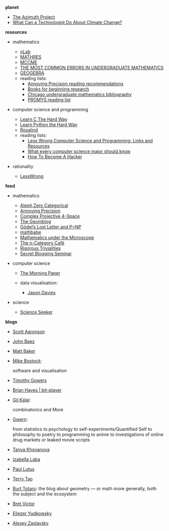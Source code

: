 **planet**

- [The Azimuth Project](http://www.azimuthproject.org/azimuth/show/HomePage)
- [What Can a Technologist Do About Climate Change?](http://worrydream.com/ClimateChange/)

**resources**

- mathematics

    + [nLab](https://ncatlab.org/nlab/show/HomePage)
    + [MATHRES](https://github.com/sdll/MATHRES/tree/master/READING%20LIST)
    + [MCCME](http://www.mccme.ru/)
    + [THE MOST COMMON ERRORS IN UNDERGRADUATE MATHEMATICS](http://www.math.vanderbilt.edu/~schectex/commerrs/)
    + [GEOGEBRA](https://www.geogebra.org/apps)
    + reading lists:
        * [Annoying Precision reading recommendations](https://qchu.wordpress.com/reading-recommendations/)    
        * [Books for beginning research](https://burttotaro.wordpress.com/2010/10/19/books-for-beginning-research/)
        * [Chicago undergraduate mathematics bibliography](https://www.ocf.berkeley.edu/~abhishek/chicmath.htm)
        * [PROMYS reading list](http://www.promys.org/resources/reading-list)

- computer science and programming
    + [Learn C The Hard Way](http://c.learncodethehardway.org/book/)
    + [Learn Python the Hard Way](http://learnpythonthehardway.org/book/index.html)
    + [Rosalind](http://rosalind.info/problems/locations/)
    + reading lists:
        * [Less Wrong Computer Science and Programming: Links and Resources](http://lesswrong.com/lw/cpz/computer_science_and_programming_links_and/)
        * [What every computer science major should know](http://matt.might.net/articles/what-cs-majors-should-know/)
        * [How To Become A Hacker](http://www.catb.org/esr/faqs/hacker-howto.html)

- rationality
    + [LessWrong](http://lesswrong.com/)

**feed**

- mathematics

    + [Aleph Zero Categorical](http://blog.jpolak.org/)
    + [Annoying Precision](https://qchu.wordpress.com/)
    + [Complex Projective 4-Space](https://cp4space.wordpress.com/)
    + [The Geomblog](http://blog.geomblog.org/)
    + [Gödel’s Lost Letter and P=NP](https://rjlipton.wordpress.com/)
    + [mathbabe](http://mathbabe.org)
    + [Mathematics under the Microscope](https://micromath.wordpress.com/)
    + [The n-Category Café](https://golem.ph.utexas.edu/category/)
    + [Rigorous Trivialities](https://rigtriv.wordpress.com/)
    + [Secret Blogging Seminar](https://sbseminar.wordpress.com/) 

- computer science

    + [The Morning Paper](http://blog.acolyer.org/)
    + data visualisation:

        * [Jason Davies](https://www.jasondavies.com/)

- science
    + [Science Seeker](http://www.scienceseeker.org/)

**blogs**

- [Scott Aaronson](http://www.scottaaronson.com/blog/)
- [John Baez](http://math.ucr.edu/home/baez/)
- [Matt Baker](https://mattbakerblog.wordpress.com/)
- [Mike Bostock](https://bost.ocks.org/mike/):

    software and visualisation

- [Timothy Gowers](https://gowers.wordpress.com/)
- [Brian Hayes | bit-player](http://bit-player.org/)
- [Gil Kalai](https://gilkalai.wordpress.com/): 

    combinatorics and More

- [Gwern](http://www.gwern.net/): 
    
    from statistics to psychology to self-experiments/Quantified Self to philosophy to poetry to programming to anime to investigations of online drug markets or leaked movie scripts 

- [Tanya Khovanova](http://blog.tanyakhovanova.com/)
- [Izabella Laba](https://ilaba.wordpress.com/about/)
- [Paul Lutus](http://arachnoid.com/)
- [Terry Tao](https://terrytao.wordpress.com/)
- [Burt Totaro](https://burttotaro.wordpress.com/): 
    the blog about geometry — or math more generally, both the subject and the ecosystem

- [Bret Victor](http://worrydream.com/)
- [Eliezer Yudkowsky](http://www.yudkowsky.net/)
- [Alexey Zaslavsky](http://www.geometry.ru/persons/zaslavsky/zaslavsky.htm)


